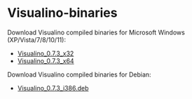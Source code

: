 # Visualino-binaries
<p>Download Visualino compiled binaries for Microsoft Windows (XP/Vista/7/8/10/11):</p>
<p><ul><li><a href="https://1drv.ms/u/s!AqT3LJvsLk-1iZNTmkhUlVhOBP0yRQ?e=BUzekq">Visualino_0.7.3_x32</a></li>
<li><a href="https://1drv.ms/u/s!AqT3LJvsLk-1iZNSZszJEBSIvCMn4w?e=izgcyX">Visualino_0.7.3_x64</a></li></ul></p>
<p>Download Visualino compiled binaries for Debian:</p>
<p><ul><li><a href="https://1drv.ms/u/s!AqT3LJvsLk-1iZNYyHRpoWD9qa8Ogg?e=yt8ZHX">Visualino_0.7.3_i386.deb</a></li></ul></p>
